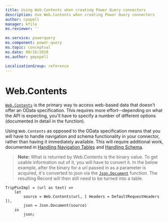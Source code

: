 ```yaml
---
title: Using Web.Contents when creating Power Query connectors
description: Use Web.Contents when creating Power Query connectors
author: cpopell
manager: kfile
ms.reviewer: ''

ms.service: powerquery
ms.component: power-query
ms.topic: conceptual
ms.date: 08/16/2018
ms.author: gepopell

LocalizationGroup: reference
---
```


# Web.Contents
[`Web.Contents`](https://msdn.microsoft.com/library/mt260892.aspx) is the primary way to access web-based data that doesn't offer an OData specification. This requires more effort--depending on what the API is expecting, you'll have to specify a number of different options (documented in detail in the function).

Using `Web.Contents` as opposed to the OData specification means that you will have to handle navigation and schema functionality in your connector, rather than having it immediately available. This will require additional work, documented in [Handling Navigation Tables](HandlingNavigationTables.md) and [Handling Schema](HandlingSchemas.md).

>**Note:** What is returned by Web.Contents is the binary value. To get usable information out of it, you will have to convert it. In the below example, after the binary for a url passed in as a parameter is acquired, it's converted to json via the [`Json.Document`](https://msdn.microsoft.com/en-us/query-bi/m/json-document) function. The resulting Record will then still need to be turned into a table.
```
TripPinImpl = (url as text) =>
    let
        source = Web.Contents(url, [ Headers = DefaultRequestHeaders ]),
        json = Json.Document(source)
    in
        json;
```
